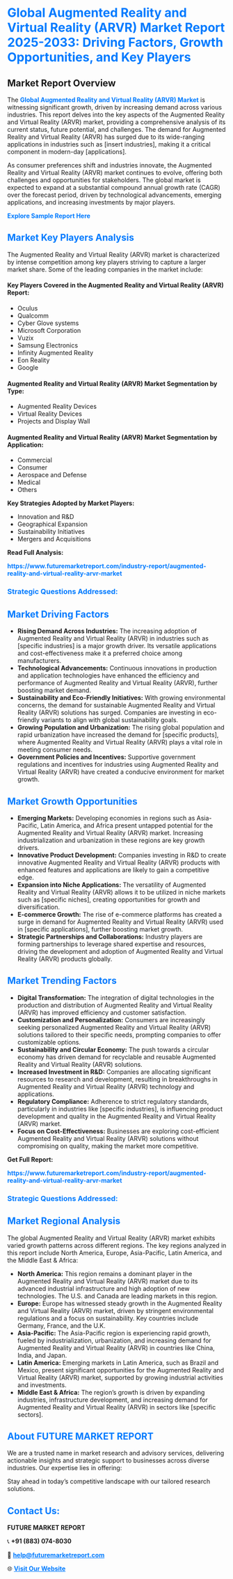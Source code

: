 <h1 style="color: #007BFF;">Global Augmented Reality and Virtual Reality (ARVR) Market Report 2025-2033: Driving Factors, Growth Opportunities, and Key Players</h1>

<section id="overview">
<h2>Market Report Overview</h2>
<p>The <a href="https://www.futuremarketreport.com/industry-report/augmented-reality-and-virtual-reality-arvr-market" style="color: #007BFF; text-decoration: none;"><strong>Global Augmented Reality and Virtual Reality (ARVR) Market</strong></a> is witnessing significant growth, driven by increasing demand across various industries. This report delves into the key aspects of the Augmented Reality and Virtual Reality (ARVR) market, providing a comprehensive analysis of its current status, future potential, and challenges. The demand for Augmented Reality and Virtual Reality (ARVR) has surged due to its wide-ranging applications in industries such as [insert industries], making it a critical component in modern-day [applications].</p>
<p>As consumer preferences shift and industries innovate, the Augmented Reality and Virtual Reality (ARVR) market continues to evolve, offering both challenges and opportunities for stakeholders. The global market is expected to expand at a substantial compound annual growth rate (CAGR) over the forecast period, driven by technological advancements, emerging applications, and increasing investments by major players.</p>
</section>

<section id="overview">
<p><a href="https://www.futuremarketreport.com/request-sample/reportId=61341" style="color: #007BFF; text-decoration: none;"><strong>Explore Sample Report Here</strong></a></p>
</section>

<section id="key-players">
<h2 style="color: #007BFF;">Market Key Players Analysis</h2>
<p>The Augmented Reality and Virtual Reality (ARVR) market is characterized by intense competition among key players striving to capture a larger market share. Some of the leading companies in the market include:</p>
<h4>Key Players Covered in the Augmented Reality and Virtual Reality (ARVR) Report:</h4>
<ul><li>Oculus</li><li>Qualcomm</li><li>Cyber Glove systems</li><li>Microsoft Corporation</li><li>Vuzix</li><li>Samsung Electronics</li><li>Infinity Augmented Reality</li><li>Eon Reality</li><li>Google</li></ul>
<h4>Augmented Reality and Virtual Reality (ARVR) Market Segmentation by Type:</h4>
<ul><li>Augmented Reality Devices</li><li>Virtual Reality Devices</li><li>Projects and Display Wall</li></ul>

<h4>Augmented Reality and Virtual Reality (ARVR) Market Segmentation by Application:</h4>
<ul><li>Commercial</li><li>Consumer</li><li>Aerospace and Defense</li><li>Medical</li><li>Others</li></ul>
<p><strong>Key Strategies Adopted by Market Players:</strong></p>
<ul>
<li>Innovation and R&D</li>
<li>Geographical Expansion</li>
<li>Sustainability Initiatives</li>
<li>Mergers and Acquisitions</li>
</ul>
</section>

<section>
<p><strong>Read Full Analysis: </strong></p><a href="https://www.futuremarketreport.com/industry-report/augmented-reality-and-virtual-reality-arvr-market" style="color: #007BFF; text-decoration: none;"><strong>https://www.futuremarketreport.com/industry-report/augmented-reality-and-virtual-reality-arvr-market</strong></a>
<h3 style="color: #007BFF;">Strategic Questions Addressed:</h3>
</section>

<section id="driving-factors">
<h2 style="color: #007BFF;">Market Driving Factors</h2>
<ul>
<li><strong>Rising Demand Across Industries:</strong> The increasing adoption of Augmented Reality and Virtual Reality (ARVR) in industries such as [specific industries] is a major growth driver. Its versatile applications and cost-effectiveness make it a preferred choice among manufacturers.</li>
<li><strong>Technological Advancements:</strong> Continuous innovations in production and application technologies have enhanced the efficiency and performance of Augmented Reality and Virtual Reality (ARVR), further boosting market demand.</li>
<li><strong>Sustainability and Eco-Friendly Initiatives:</strong> With growing environmental concerns, the demand for sustainable Augmented Reality and Virtual Reality (ARVR) solutions has surged. Companies are investing in eco-friendly variants to align with global sustainability goals.</li>
<li><strong>Growing Population and Urbanization:</strong> The rising global population and rapid urbanization have increased the demand for [specific products], where Augmented Reality and Virtual Reality (ARVR) plays a vital role in meeting consumer needs.</li>
<li><strong>Government Policies and Incentives:</strong> Supportive government regulations and incentives for industries using Augmented Reality and Virtual Reality (ARVR) have created a conducive environment for market growth.</li>
</ul>
</section>

<section id="growth-opportunities">
<h2 style="color: #007BFF;">Market Growth Opportunities</h2>
<ul>
<li><strong>Emerging Markets:</strong> Developing economies in regions such as Asia-Pacific, Latin America, and Africa present untapped potential for the Augmented Reality and Virtual Reality (ARVR) market. Increasing industrialization and urbanization in these regions are key growth drivers.</li>
<li><strong>Innovative Product Development:</strong> Companies investing in R&D to create innovative Augmented Reality and Virtual Reality (ARVR) products with enhanced features and applications are likely to gain a competitive edge.</li>
<li><strong>Expansion into Niche Applications:</strong> The versatility of Augmented Reality and Virtual Reality (ARVR) allows it to be utilized in niche markets such as [specific niches], creating opportunities for growth and diversification.</li>
<li><strong>E-commerce Growth:</strong> The rise of e-commerce platforms has created a surge in demand for Augmented Reality and Virtual Reality (ARVR) used in [specific applications], further boosting market growth.</li>
<li><strong>Strategic Partnerships and Collaborations:</strong> Industry players are forming partnerships to leverage shared expertise and resources, driving the development and adoption of Augmented Reality and Virtual Reality (ARVR) products globally.</li>
</ul>
</section>

<section id="trending-factors">
<h2 style="color: #007BFF;">Market Trending Factors</h2>
<ul>
<li><strong>Digital Transformation:</strong> The integration of digital technologies in the production and distribution of Augmented Reality and Virtual Reality (ARVR) has improved efficiency and customer satisfaction.</li>
<li><strong>Customization and Personalization:</strong> Consumers are increasingly seeking personalized Augmented Reality and Virtual Reality (ARVR) solutions tailored to their specific needs, prompting companies to offer customizable options.</li>
<li><strong>Sustainability and Circular Economy:</strong> The push towards a circular economy has driven demand for recyclable and reusable Augmented Reality and Virtual Reality (ARVR) solutions.</li>
<li><strong>Increased Investment in R&D:</strong> Companies are allocating significant resources to research and development, resulting in breakthroughs in Augmented Reality and Virtual Reality (ARVR) technology and applications.</li>
<li><strong>Regulatory Compliance:</strong> Adherence to strict regulatory standards, particularly in industries like [specific industries], is influencing product development and quality in the Augmented Reality and Virtual Reality (ARVR) market.</li>
<li><strong>Focus on Cost-Effectiveness:</strong> Businesses are exploring cost-efficient Augmented Reality and Virtual Reality (ARVR) solutions without compromising on quality, making the market more competitive.</li>
</ul>
</section>

<section>
<p><strong>Get Full Report: </strong></p><a href="https://www.futuremarketreport.com/industry-report/augmented-reality-and-virtual-reality-arvr-market" style="color: #007BFF; text-decoration: none;"><strong>https://www.futuremarketreport.com/industry-report/augmented-reality-and-virtual-reality-arvr-market</strong></a>
<h3 style="color: #007BFF;">Strategic Questions Addressed:</h3>
</section>


<section id="regional-analysis">
<h2 style="color: #007BFF;">Market Regional Analysis</h2>
<p>The global Augmented Reality and Virtual Reality (ARVR) market exhibits varied growth patterns across different regions. The key regions analyzed in this report include North America, Europe, Asia-Pacific, Latin America, and the Middle East & Africa:</p>
<ul>
<li><strong>North America:</strong> This region remains a dominant player in the Augmented Reality and Virtual Reality (ARVR) market due to its advanced industrial infrastructure and high adoption of new technologies. The U.S. and Canada are leading markets in this region.</li>
<li><strong>Europe:</strong> Europe has witnessed steady growth in the Augmented Reality and Virtual Reality (ARVR) market, driven by stringent environmental regulations and a focus on sustainability. Key countries include Germany, France, and the U.K.</li>
<li><strong>Asia-Pacific:</strong> The Asia-Pacific region is experiencing rapid growth, fueled by industrialization, urbanization, and increasing demand for Augmented Reality and Virtual Reality (ARVR) in countries like China, India, and Japan.</li>
<li><strong>Latin America:</strong> Emerging markets in Latin America, such as Brazil and Mexico, present significant opportunities for the Augmented Reality and Virtual Reality (ARVR) market, supported by growing industrial activities and investments.</li>
<li><strong>Middle East & Africa:</strong> The region’s growth is driven by expanding industries, infrastructure development, and increasing demand for Augmented Reality and Virtual Reality (ARVR) in sectors like [specific sectors].</li>
</ul>
</section>

<footer>
<h2 style="color: #007BFF;">About FUTURE MARKET REPORT</h2>
<p>We are a trusted name in market research and advisory services, delivering actionable insights and strategic support to businesses across diverse industries. Our expertise lies in offering:</p>

<p>Stay ahead in today’s competitive landscape with our tailored research solutions.</p>

<h2 style="color: #007BFF;">Contact Us:</h2>
<p><strong>FUTURE MARKET REPORT</strong></p>
<p>📞 <strong>+91 (883) 074-8030</strong></p>
<p>📧 <strong><a href="mailto:help@futuremarketreport.com" style="color: #007BFF;">help@futuremarketreport.com</a></strong></p>
<p>🌐 <strong><a href="https://www.futuremarketreport.com/" style="color: #007BFF;">Visit Our Website</a></strong></p>
</footer>